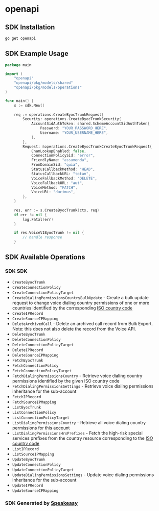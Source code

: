 # openapi

<!-- Start SDK Installation -->
## SDK Installation

```bash
go get openapi
```
<!-- End SDK Installation -->

## SDK Example Usage
<!-- Start SDK Example Usage -->
```go
package main

import (
    "openapi"
    "openapi/pkg/models/shared"
    "openapi/pkg/models/operations"
)

func main() {
    s := sdk.New()
    
    req := operations.CreateByocTrunkRequest{
        Security: operations.CreateByocTrunkSecurity{
            AccountSidAuthToken: shared.SchemeAccountSidAuthToken{
                Password: "YOUR_PASSWORD_HERE",
                Username: "YOUR_USERNAME_HERE",
            },
        },
        Request: &operations.CreateByocTrunkCreateByocTrunkRequest{
            CnamLookupEnabled: false,
            ConnectionPolicySid: "error",
            FriendlyName: "assumenda",
            FromDomainSid: "quia",
            StatusCallbackMethod: "HEAD",
            StatusCallbackURL: "totam",
            VoiceFallbackMethod: "DELETE",
            VoiceFallbackURL: "aut",
            VoiceMethod: "PATCH",
            VoiceURL: "ducimus",
        },
    }
    
    res, err := s.CreateByocTrunk(ctx, req)
    if err != nil {
        log.Fatal(err)
    }

    if res.VoiceV1ByocTrunk != nil {
        // handle response
    }
```
<!-- End SDK Example Usage -->

<!-- Start SDK Available Operations -->
## SDK Available Operations

### SDK SDK

* `CreateByocTrunk`
* `CreateConnectionPolicy`
* `CreateConnectionPolicyTarget`
* `CreateDialingPermissionsCountryBulkUpdate` - Create a bulk update request to change voice dialing country permissions of one or more countries identified by the corresponding [ISO country code](https://en.wikipedia.org/wiki/ISO_3166-1_alpha-2)
* `CreateIPRecord`
* `CreateSourceIPMapping`
* `DeleteArchivedCall` - Delete an archived call record from Bulk Export. Note: this does not also delete the record from the Voice API.
* `DeleteByocTrunk`
* `DeleteConnectionPolicy`
* `DeleteConnectionPolicyTarget`
* `DeleteIPRecord`
* `DeleteSourceIPMapping`
* `FetchByocTrunk`
* `FetchConnectionPolicy`
* `FetchConnectionPolicyTarget`
* `FetchDialingPermissionsCountry` - Retrieve voice dialing country permissions identified by the given ISO country code
* `FetchDialingPermissionsSettings` - Retrieve voice dialing permissions inheritance for the sub-account
* `FetchIPRecord`
* `FetchSourceIPMapping`
* `ListByocTrunk`
* `ListConnectionPolicy`
* `ListConnectionPolicyTarget`
* `ListDialingPermissionsCountry` - Retrieve all voice dialing country permissions for this account
* `ListDialingPermissionsHrsPrefixes` - Fetch the high-risk special services prefixes from the country resource corresponding to the [ISO country code](https://en.wikipedia.org/wiki/ISO_3166-1_alpha-2)
* `ListIPRecord`
* `ListSourceIPMapping`
* `UpdateByocTrunk`
* `UpdateConnectionPolicy`
* `UpdateConnectionPolicyTarget`
* `UpdateDialingPermissionsSettings` - Update voice dialing permissions inheritance for the sub-account
* `UpdateIPRecord`
* `UpdateSourceIPMapping`

<!-- End SDK Available Operations -->

### SDK Generated by [Speakeasy](https://docs.speakeasyapi.dev/docs/using-speakeasy/client-sdks)
